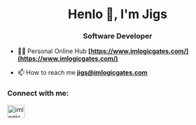 <h1 align="center">Henlo 👋, I'm Jigs</h1>
<h3 align="center">Software Developer</h3>

- 👨‍💻 Personal Online Hub **[https://www.imlogicgates.com/](https://www.imlogicgates.com/)**

- 📫 How to reach me **jigs@imlogicgates.com**

<h3 align="left">Connect with me:</h3>
<p align="left">
<a href="https://linkedin.com/in/imlogicgates" target="blank"><img align="center" src="https://raw.githubusercontent.com/rahuldkjain/github-profile-readme-generator/master/src/images/icons/Social/linked-in-alt.svg" alt="imlogicgates" height="30" width="40" /></a>
</p>
